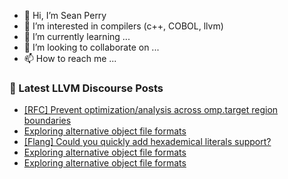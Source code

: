 - 👋 Hi, I’m Sean Perry
- 👀 I’m interested in compilers (c++, COBOL, llvm)
- 🌱 I’m currently learning ...
- 💞️ I’m looking to collaborate on ...
- 📫 How to reach me ...

<!---
s66perry/s66perry is a ✨ special ✨ repository because its `README.md` (this file) appears on your GitHub profile.
You can click the Preview link to take a look at your changes.
--->
### 📕 Latest LLVM Discourse Posts

<!-- DISCOURSE-LLVM:START -->
- [[RFC] Prevent optimization/analysis across omp.target region boundaries](https://discourse.llvm.org/t/rfc-prevent-optimization-analysis-across-omp-target-region-boundaries/71402?page=2#post_37)
- [Exploring alternative object file formats](https://discourse.llvm.org/t/exploring-alternative-object-file-formats/71536#post_5)
- [[Flang] Could you quickly add hexademical literals support?](https://discourse.llvm.org/t/flang-could-you-quickly-add-hexademical-literals-support/71528#post_6)
- [Exploring alternative object file formats](https://discourse.llvm.org/t/exploring-alternative-object-file-formats/71536#post_4)
- [Exploring alternative object file formats](https://discourse.llvm.org/t/exploring-alternative-object-file-formats/71536#post_3)
<!-- DISCOURSE-LLVM:END -->
